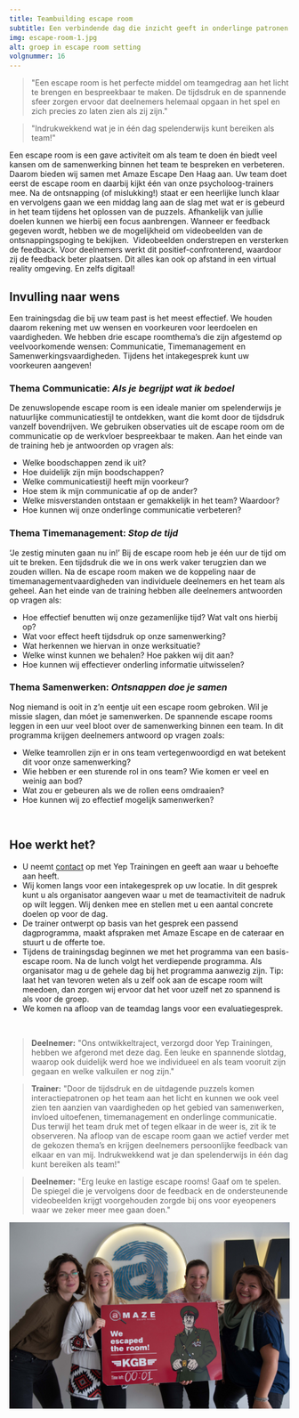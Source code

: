```yaml
---
title: Teambuilding escape room
subtitle: Een verbindende dag die inzicht geeft in onderlinge patronen
img: escape-room-1.jpg
alt: groep in escape room setting
volgnummer: 16
---
```


> "Een escape room is het perfecte middel om teamgedrag aan het licht te brengen en bespreekbaar te maken. De tijdsdruk en de spannende sfeer zorgen ervoor dat deelnemers helemaal opgaan in het spel en zich precies zo laten zien als zij zijn."  

> "Indrukwekkend wat je in één dag spelenderwijs kunt bereiken als team!"

Een escape room is een gave activiteit om als team te doen én biedt veel kansen om de samenwerking binnen het team te bespreken en verbeteren. Daarom bieden wij samen met Amaze Escape Den Haag aan. Uw team doet eerst de escape room en daarbij kijkt één van onze psycholoog-trainers mee. Na de ontsnapping (of mislukking!) staat er een heerlijke lunch klaar en vervolgens gaan we een middag lang aan de slag met wat er is gebeurd in het team tijdens het oplossen van de puzzels. Afhankelijk van jullie doelen kunnen we hierbij een focus aanbrengen. Wanneer er feedback gegeven wordt, hebben we de mogelijkheid om videobeelden van de ontsnappingspoging te bekijken.  Videobeelden onderstrepen en versterken de feedback. Voor deelnemers werkt dit positief-confronterend, waardoor zij de feedback beter plaatsen. Dit alles kan ook op afstand in een virtual reality omgeving. En zelfs digitaal!

## Invulling naar wens

Een trainingsdag die bij uw team past is het meest effectief. We houden daarom rekening met uw wensen en voorkeuren voor leerdoelen en vaardigheden. We hebben drie escape roomthema’s die zijn afgestemd op veelvoorkomende wensen: Communicatie, Timemanagement en Samenwerkingsvaardigheden. Tijdens het intakegesprek kunt uw voorkeuren aangeven!

### Thema Communicatie: **_Als je begrijpt wat ik bedoel_**

De zenuwslopende escape room is een ideale manier om spelenderwijs je natuurlijke communicatiestijl te ontdekken, want die komt door de tijdsdruk vanzelf bovendrijven. We gebruiken observaties uit de escape room om de communicatie op de werkvloer bespreekbaar te maken. Aan het einde van de training heb je antwoorden op vragen als:

* Welke boodschappen zend ik uit?
* Hoe duidelijk zijn mijn boodschappen?
* Welke communicatiestijl heeft mijn voorkeur?
* Hoe stem ik mijn communicatie af op de ander?
* Welke misverstanden ontstaan er gemakkelijk in het team? Waardoor?
* Hoe kunnen wij onze onderlinge communicatie verbeteren?

### Thema Timemanagement: **_Stop de tijd_**

‘Je zestig minuten gaan nu in!’ Bij de escape room heb je één uur de tijd om uit te breken. Een tijdsdruk die we in ons werk vaker terugzien dan we zouden willen. Na de escape room maken we de koppeling naar de timemanagementvaardigheden van individuele deelnemers en het team als geheel. Aan het einde van de training hebben alle deelnemers antwoorden op vragen als:

* Hoe effectief benutten wij onze gezamenlijke tijd? Wat valt ons hierbij op?
* Wat voor effect heeft tijdsdruk op onze samenwerking?
* Wat herkennen we hiervan in onze werksituatie?
* Welke winst kunnen we behalen? Hoe pakken wij dit aan?
* Hoe kunnen wij effectiever onderling informatie uitwisselen?

### Thema Samenwerken: **_Ontsnappen doe je samen_**

Nog niemand is ooit in z’n eentje uit een escape room gebroken. Wil je missie slagen, dan móet je samenwerken. De spannende escape rooms leggen in een uur veel bloot over de samenwerking binnen een team. In dit programma krijgen deelnemers antwoord op vragen zoals:

* Welke teamrollen zijn er in ons team vertegenwoordigd en wat betekent dit voor onze samenwerking?
* Wie hebben er een sturende rol in ons team? Wie komen er veel en weinig aan bod?
* Wat zou er gebeuren als we de rollen eens omdraaien?
* Hoe kunnen wij zo effectief mogelijk samenwerken?

 

## Hoe werkt het?

* U neemt [contact](/contact/) op met Yep Trainingen en geeft aan waar u behoefte aan heeft.
* Wij komen langs voor een intakegesprek op uw locatie. In dit gesprek kunt u als organisator aangeven waar u met de teamactiviteit de nadruk op wilt leggen. Wij denken mee en stellen met u een aantal concrete doelen op voor de dag.
* De trainer ontwerpt op basis van het gesprek een passend dagprogramma, maakt afspraken met Amaze Escape en de cateraar en stuurt u de offerte toe.
* Tijdens de trainingsdag beginnen we met het programma van een basis-escape room. Na de lunch volgt het verdiepende programma. Als organisator mag u de gehele dag bij het programma aanwezig zijn. Tip: laat het van tevoren weten als u zelf ook aan de escape room wilt meedoen, dan zorgen wij ervoor dat het voor uzelf net zo spannend is als voor de groep.
* We komen na afloop van de teamdag langs voor een evaluatiegesprek.

 

> **Deelnemer:** "Ons ontwikkeltraject, verzorgd door Yep Trainingen, hebben we afgerond met deze dag. Een leuke en spannende slotdag, waarop ook duidelijk werd hoe we individueel en als team vooruit zijn gegaan en welke valkuilen er nog zijn."   

> **Trainer:** "Door de tijdsdruk en de uitdagende puzzels komen interactiepatronen op het team aan het licht en kunnen we ook veel zien ten aanzien van vaardigheden op het gebied van samenwerken, invloed uitoefenen, timemanagement en onderlinge communicatie. Dus terwijl het team druk met of tegen elkaar in de weer is, zit ik te observeren. Na afloop van de escape room gaan we actief verder met de gekozen thema’s en krijgen deelnemers persoonlijke feedback van elkaar en van mij. Indrukwekkend wat je dan spelenderwijs in één dag kunt bereiken als team!"  

> **Deelnemer:** "Erg leuke en lastige escape rooms! Gaaf om te spelen. De spiegel die je vervolgens door de feedback en de ondersteunende videobeelden krijgt voorgehouden zorgde bij ons voor eyeopeners waar we zeker meer mee gaan doen."

![Groep deelnemers is net klaar met de escape](./escape-room-2.jpg)